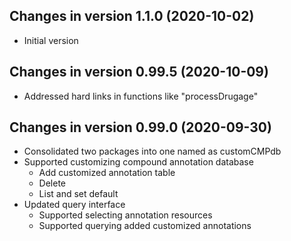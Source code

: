 ## Changes in version 1.1.0 (2020-10-02)
+ Initial version 

## Changes in version 0.99.5 (2020-10-09)
+ Addressed hard links in functions like "processDrugage"

## Changes in version 0.99.0 (2020-09-30)
+ Consolidated two packages into one named as customCMPdb
+ Supported customizing compound annotation database
  - Add customized annotation table
  - Delete 
  - List and set default
+ Updated query interface
  - Supported selecting annotation resources
  - Supported querying added customized annotations